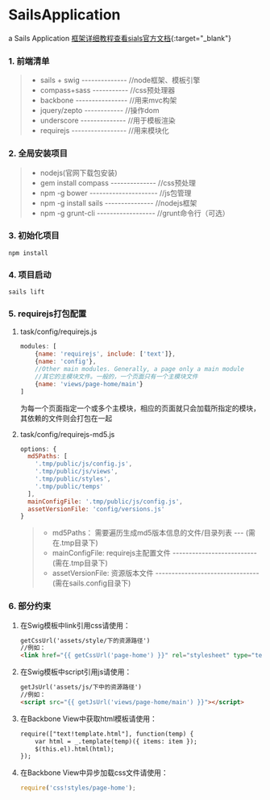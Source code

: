 # SailsApplication

a Sails Application [框架详细教程查看sials官方文档](http://sailsjs.org/documentation/concepts/){:target="_blank"}

### 1. 前端清单

> * sails + swig -------------- //node框架、模板引擎
> * compass+sass ----------- //css预处理器
> * backbone ---------------- //用来mvc构架
> * jquery/zepto ------------ //操作dom
> * underscore -------------- //用于模板渲染
> * requirejs ----------------- //用来模块化


### 2. 全局安装项目

> * nodejs(官网下载包安装)
> * gem install compass -------------- //css预处理
> * npm -g bower --------------------- //js包管理
> * npm -g install sails --------------- //nodejs框架
> * npm -g grunt-cli ------------------ //grunt命令行（可选）

### 3. 初始化项目

```shell
npm install
```

### 4. 项目启动

```shell
sails lift
```

### 5. requirejs打包配置
1. task/config/requirejs.js

    ```javascript
    modules: [
        {name: 'requirejs', include: ['text']},
        {name: 'config'},
        //Other main modules. Generally, a page only a main module
        //其它的主模块文件。一般的，一个页面只有一个主模块文件
        {name: 'views/page-home/main'}
    ]
    ```
    为每一个页面指定一个或多个主模块，相应的页面就只会加载所指定的模块，其依赖的文件则会打包在一起

1. task/config/requirejs-md5.js

    ```javascript
    options: {
      md5Paths: [
        '.tmp/public/js/config.js',
        '.tmp/public/js/views',
        '.tmp/public/styles',
        '.tmp/public/temps'
      ],
      mainConfigFile: '.tmp/public/js/config.js',
      assetVersionFile: 'config/versions.js'
    }
    ```

    > * md5Paths： 需要遍历生成md5版本信息的文件/目录列表 --- (需在.tmp目录下)
    > * mainConfigFile: requirejs主配置文件 -------------------------- (需在.tmp目录下)
    > * assetVersionFile: 资源版本文件 -------------------------------- (需在sails.config目录下)

### 6. 部分约束
1. 在Swig模板中link引用css请使用：

    ```html
    getCssUrl('assets/style/下的资源路径')
    //例如：
    <link href="{{ getCssUrl('page-home') }}" rel="stylesheet" type="text/css"/>
    ```

1. 在Swig模板中script引用js请使用：

    ```html
    getJsUrl('assets/js/下中的资源路径')
    //例如：
    <script src="{{ getJsUrl('views/page-home/main') }}"></script>
    ```

1. 在Backbone View中获取html模板请使用：

    ```html
    require(["text!template.html"], function(temp) {
        var html = _.template(temp)({ items: item });
        $(this.el).html(html);
    });
    ```

1. 在Backbone View中异步加载css文件请使用：

    ```javascript
    require('css!styles/page-home');
    ```












